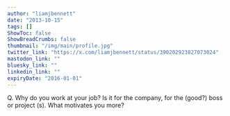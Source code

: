 ```yaml
---
author: "liamjbennett"
date: "2013-10-15"
tags: []
ShowToc: false
ShowBreadCrumbs: false
thumbnail: "/img/main/profile.jpg"
twitter_link: "https://x.com/liamjbennett/status/390202923827073024"
mastodon_link: ""
bluesky_link: ""
linkedin_link: ""
expiryDate: "2016-01-01"
---
```


Q. Why do you work at your job? Is it for the company, for the (good?) boss or project (s). What motivates you more?


